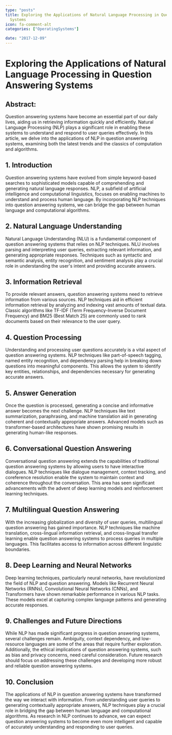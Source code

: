 ```yaml
---
type: "posts"
title: Exploring the Applications of Natural Language Processing in Question Answering
  Systems
icon: fa-comment-alt
categories: ["OperatingSystems"]

date: "2017-12-09"
---
```




# Exploring the Applications of Natural Language Processing in Question Answering Systems

## Abstract:
Question answering systems have become an essential part of our daily lives, aiding us in retrieving information quickly and efficiently. Natural Language Processing (NLP) plays a significant role in enabling these systems to understand and respond to user queries effectively. In this article, we delve into the applications of NLP in question answering systems, examining both the latest trends and the classics of computation and algorithms.

## 1. Introduction
Question answering systems have evolved from simple keyword-based searches to sophisticated models capable of comprehending and generating natural language responses. NLP, a subfield of artificial intelligence and computational linguistics, focuses on enabling machines to understand and process human language. By incorporating NLP techniques into question answering systems, we can bridge the gap between human language and computational algorithms.

## 2. Natural Language Understanding
Natural Language Understanding (NLU) is a fundamental component of question answering systems that relies on NLP techniques. NLU involves parsing and interpreting user queries, extracting relevant information, and generating appropriate responses. Techniques such as syntactic and semantic analysis, entity recognition, and sentiment analysis play a crucial role in understanding the user's intent and providing accurate answers.

## 3. Information Retrieval
To provide relevant answers, question answering systems need to retrieve information from various sources. NLP techniques aid in efficient information retrieval by analyzing and indexing vast amounts of textual data. Classic algorithms like TF-IDF (Term Frequency-Inverse Document Frequency) and BM25 (Best Match 25) are commonly used to rank documents based on their relevance to the user query.

## 4. Question Processing
Understanding and processing user questions accurately is a vital aspect of question answering systems. NLP techniques like part-of-speech tagging, named entity recognition, and dependency parsing help in breaking down questions into meaningful components. This allows the system to identify key entities, relationships, and dependencies necessary for generating accurate answers.

## 5. Answer Generation
Once the question is processed, generating a concise and informative answer becomes the next challenge. NLP techniques like text summarization, paraphrasing, and machine translation aid in generating coherent and contextually appropriate answers. Advanced models such as transformer-based architectures have shown promising results in generating human-like responses.

## 6. Conversational Question Answering
Conversational question answering extends the capabilities of traditional question answering systems by allowing users to have interactive dialogues. NLP techniques like dialogue management, context tracking, and coreference resolution enable the system to maintain context and coherence throughout the conversation. This area has seen significant advancements with the advent of deep learning models and reinforcement learning techniques.

## 7. Multilingual Question Answering
With the increasing globalization and diversity of user queries, multilingual question answering has gained importance. NLP techniques like machine translation, cross-lingual information retrieval, and cross-lingual transfer learning enable question answering systems to process queries in multiple languages. This facilitates access to information across different linguistic boundaries.

## 8. Deep Learning and Neural Networks
Deep learning techniques, particularly neural networks, have revolutionized the field of NLP and question answering. Models like Recurrent Neural Networks (RNNs), Convolutional Neural Networks (CNNs), and Transformers have shown remarkable performance in various NLP tasks. These models excel at capturing complex language patterns and generating accurate responses.

## 9. Challenges and Future Directions
While NLP has made significant progress in question answering systems, several challenges remain. Ambiguity, context dependency, and low-resource languages are some of the areas that require further exploration. Additionally, the ethical implications of question answering systems, such as bias and privacy concerns, need careful consideration. Future research should focus on addressing these challenges and developing more robust and reliable question answering systems.

## 10. Conclusion
The applications of NLP in question answering systems have transformed the way we interact with information. From understanding user queries to generating contextually appropriate answers, NLP techniques play a crucial role in bridging the gap between human language and computational algorithms. As research in NLP continues to advance, we can expect question answering systems to become even more intelligent and capable of accurately understanding and responding to user queries.